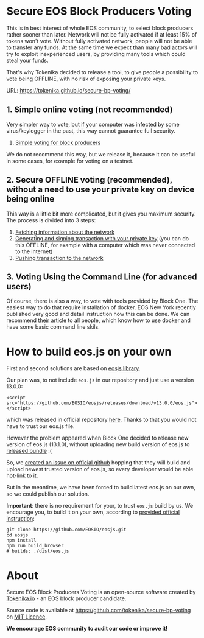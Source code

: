 # Secure EOS Block Producers Voting

This is in best interest of whole EOS community, to select block producers rather sooner than later. Network will not be fully activated if at least 15% of tokens won't vote. Without fully activated network, people will not be able to transfer any funds. At the same time we expect than many bad actors will try to exploit inexperienced users, by providing many tools which could steal your funds.

That's why Tokenika decided to release a tool, to give people a possibility to vote being OFFLINE, with no risk of exposing your private keys.

URL: https://tokenika.github.io/secure-bp-voting/

## 1. Simple online voting (not recommended)

Very simpler way to vote, but if your computer was infected by some virus/keylogger in the past, this way cannot guarantee full security.

1. [Simple voting for block producers](https://tokenika.github.io/secure-bp-voting/1_vote.html)

We do not recommend this way, but we release it, because it can be useful in some cases, for example for voting on a testnet.

## 2. Secure OFFLINE voting (recommended), without a need to use your private key on device being online

This way is a little bit more complicated, but it gives you maximum security. The process is divided into 3 steps:

1. [Fetching information about the network](https://tokenika.github.io/secure-bp-voting/1_get_blockchain_data.html)
2. [Generating and signing transaction with your private key](https://tokenika.github.io/secure-bp-voting/2_generate_transaction.html) (you can do this OFFLINE, for example with a computer which was never connected to the internet)
3. [Pushing transaction to the network](https://tokenika.github.io/secure-bp-voting/3_push_transaction.html)

## 3. Voting Using the Command Line (for advanced users)
Of course, there is also a way, to vote with tools provided by Block One. The easiest way to do that require installation of docker. EOS New York recently published very good and detail instruction how this can be done. We can recommend [their article](https://steemit.com/eos/@eosnewyork/your-vote-matters-3-eos-block-producer-voting-using-the-command-line) to all people, which know how to use docker and have some basic command line skils.


# How to build eos.js on your own

First and second solutions are based on [eosjs library](https://github.com/eosio/eosjs).

Our plan was, to not include `eos.js` in our repository and just use a version 13.0.0:

    <script src="https://github.com/EOSIO/eosjs/releases/download/v13.0.0/eos.js"></script>

 
which was released in official repository [here](https://github.com/EOSIO/eosjs/releases/tag/v13.0.0). Thanks to that you would not have to trust our eos.js file.

However the problem appeared when Block One decided to release new version of eos.js (13.1.0), without uploading new build version of eos.js to [released bundle](https://github.com/EOSIO/eosjs/releases/tag/v13.1.0) :(

So, we [created an issue on official github](https://github.com/EOSIO/eosjs/issues/153) hopping that they will build and upload newest trusted version of eos.js, so every developer would be able hot-link to it.

But in the meantime, we have been forced to build latest eos.js on our own, so we could publish our solution.

**Important**: there is no requirement for your, to trust `eos.js` build by us. We encourage you, to build it on your own, according to [provided official instruction](https://github.com/EOSIO/eosjs#browser): 

    git clone https://github.com/EOSIO/eosjs.git
    cd eosjs
    npm install
    npm run build_browser
    # builds: ./dist/eos.js


# About

Secure EOS Block Producers Voting is an open-source software created by [Tokenika.io](https://tokenika.io/) - an EOS block producer candidate.

Source code is available at https://github.com/tokenika/secure-bp-voting on [MIT Licence](LICENSE).

**We encourage EOS community to audit our code or improve it!**